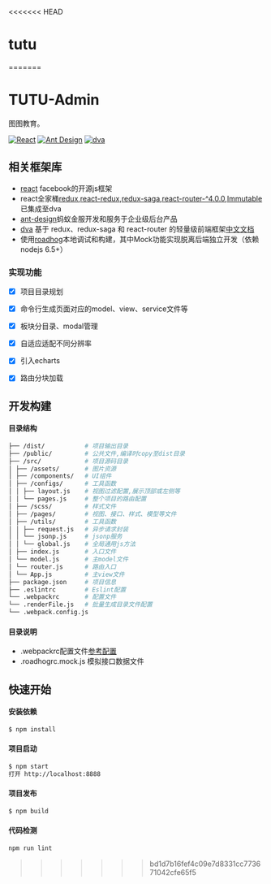 <<<<<<< HEAD
# tutu
=======
# TUTU-Admin

图图教育。

[![React](https://img.shields.io/badge/react-^16.2.0-brightgreen.svg?style=flat-square)](https://github.com/facebook/react)
[![Ant Design](https://img.shields.io/badge/ant--design-^3.2.2-yellowgreen.svg?style=flat-square)](https://github.com/ant-design/ant-design)
[![dva](https://img.shields.io/badge/dva-^2.1.0-orange.svg?style=flat-square)](https://github.com/dvajs/dva)

## 相关框架库
- [react](https://github.com/facebook/react) facebook的开源js框架
- react全家桶[redux](http://cn.redux.js.org/ ),[react-redux](https://cn.redux.js.org/docs/react-redux/),[redux-saga](https://redux-saga-in-chinese.js.org/docs/api/index.html),[react-router-^4.0.0](http://reacttraining.cn/),[Immutable](http://facebook.github.io/immutable-js/docs/)已集成至dva
- [ant-design](http://design.alipay.com/develop/web/docs/introduce)蚂蚁金服开发和服务于企业级后台产品
- [dva](https://github.com/dvajs/dva) 基于 redux、redux-saga 和 react-router 的轻量级前端框架[中文文档](https://github.com/dvajs/dva/blob/master/docs/API_zh-CN.md)
- 使用[roadhog](https://github.com/sorrycc/roadhog)本地调试和构建，其中Mock功能实现脱离后端独立开发（依赖nodejs 6.5+）


### 实现功能
- [x] 项目目录规划
- [x] 命令行生成页面对应的model、view、service文件等
- [x] 板块分目录、modal管理
- [x] 自适应适配不同分辨率
- [x] 引入echarts
- [x] 路由分块加载


## 开发构建

#### 目录结构
```bash
├── /dist/           # 项目输出目录
├── /public/         # 公共文件,编译时copy至dist目录
├── /src/            # 项目源码目录
│ ├── /assets/       # 图片资源
│ ├── /components/   # UI组件
│ ├── /configs/      # 工具函数
│ │ ├── layout.js    # 视图过滤配置,展示顶部或左侧等
│ │ └── pages.js     # 整个项目的路由配置
│ ├── /scss/         # 样式文件
│ ├── /pages/        # 视图、接口、样式、模型等文件
│ ├── /utils/        # 工具函数
│ │ ├── request.js   # 异步请求封装
│ │ └── jsonp.js     # jsonp服务
│ │ └── global.js    # 全局通用js方法
│ ├── index.js       # 入口文件
│ └── model.js       # 主model文件
│ └── router.js      # 路由入口
│ └── App.js         # 主view文件
├── package.json     # 项目信息
├── .eslintrc        # Eslint配置
└── .webpackrc       # 配置文件
└── .renderFile.js   # 批量生成目录文件配置
└── .webpack.config.js
```

#### 目录说明
- .webpackrc配置文件[参考配置](https://github.com/sorrycc/roadhog/blob/master/README_zh-cn.md)
- .roadhogrc.mock.js 模拟接口数据文件

## 快速开始

#### 安装依赖
```bash
$ npm install
```

#### 项目启动
```bash
$ npm start
打开 http://localhost:8888
```

#### 项目发布
```bash
$ npm build
```

#### 代码检测
```bash
npm run lint
```
>>>>>>> bd1d7b16fef4c09e7d8331cc773671042cfe65f5
